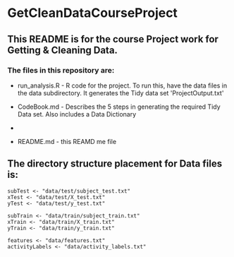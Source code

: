 # GetCleanDataCourseProject
## This README is for the course Project work for Getting & Cleaning Data.

### The files in this repository are:

* run_analysis.R  - R code for the project. To run this, have the data files in the data subdirectory. It generates the Tidy data set 'ProjectOutput.txt' 

* CodeBook.md - Describes the 5 steps in generating the required Tidy Data set. Also includes a Data Dictionary
* 
* README.md - this REAMD me file

## The directory structure placement for Data files is:
```
subTest <- "data/test/subject_test.txt"
xTest <- "data/test/X_test.txt"
yTest <- "data/test/y_test.txt"

subTrain <- "data/train/subject_train.txt"
xTrain <- "data/train/X_train.txt"
yTrain <- "data/train/y_train.txt"

features <- "data/features.txt"
activityLabels <- "data/activity_labels.txt"
```
